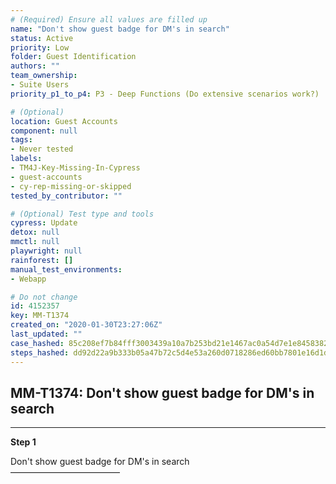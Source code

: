 ```yaml
---
# (Required) Ensure all values are filled up
name: "Don't show guest badge for DM's in search"
status: Active
priority: Low
folder: Guest Identification
authors: ""
team_ownership: 
- Suite Users
priority_p1_to_p4: P3 - Deep Functions (Do extensive scenarios work?)

# (Optional)
location: Guest Accounts
component: null
tags:
- Never tested
labels: 
- TM4J-Key-Missing-In-Cypress
- guest-accounts
- cy-rep-missing-or-skipped
tested_by_contributor: ""

# (Optional) Test type and tools
cypress: Update
detox: null
mmctl: null
playwright: null
rainforest: []
manual_test_environments:
- Webapp

# Do not change
id: 4152357
key: MM-T1374
created_on: "2020-01-30T23:27:06Z"
last_updated: ""
case_hashed: 85c208ef7b84fff3003439a10a7b253bd21e1467ac0a54d7e1e8458382ea989d9ef7a27992b1f59c4c5a670ed4db439f
steps_hashed: dd92d22a9b333b05a47b72c5d4e53a260d0718286ed60bb7801e16d1d8cd910c70ea353cd278d9127a01542bbac93caa
---
```


<!-- (Auto-generated) Based on frontmatter's "key" and "name" -->

## MM-T1374: Don't show guest badge for DM's in search

---

**Step 1**

Don't show guest badge for DM's in search\
–––––––––––––––––––––––––
